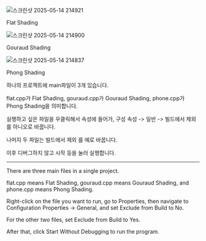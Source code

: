 ![스크린샷 2025-05-14 214921](https://github.com/user-attachments/assets/e0817a52-7479-42a6-b997-58796cf84313)

Flat Shading

![스크린샷 2025-05-14 214900](https://github.com/user-attachments/assets/5d4e4133-eb10-444e-bdfa-f5c2bc35a396)

Gouraud Shading

![스크린샷 2025-05-14 214837](https://github.com/user-attachments/assets/03c7f215-066e-4efa-a14a-5d218f5b5991)

Phong Shading

하나의 프로젝트에 main파일이 3개 있습니다.

flat.cpp가 Flat Shading, gouraud.cpp가 Gouraud Shading, phone.cpp가 Phong Shading을 의미합니다.

실행하고 싶은 파일을 우클릭해서 속성에 들어가, 구성 속성 -> 일반 -> 빌드에서 제외 를 아니오로 바꿉니다.

나머지 두 파일는 빌드에서 제외 를 예로 바꿉니다.

이후 디버그하지 않고 시작 등을 눌러 실행합니다.

-----------------------

There are three main files in a single project.

flat.cpp means Flat Shading, gouraud.cpp means Gouraud Shading, and phone.cpp means Phong Shading.

Right-click on the file you want to run, go to Properties, then navigate to Configuration Properties → General, and set Exclude from Build to No.

For the other two files, set Exclude from Build to Yes.

After that, click Start Without Debugging to run the program.
